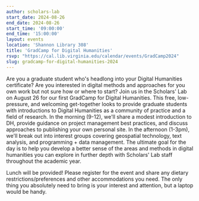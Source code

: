 ```yaml
---
author: scholars-lab
start_date: 2024-08-26
end_date: 2024-08-26
start_time: '09:00:00'
end_time: '15:00:00'
layout: events
location: 'Shannon Library 308'
title: 'GradCamp for Digital Humanities'
rsvp: "https://cal.lib.virginia.edu/calendar/events/GradCamp2024"
slug: gradcamp-for-digital-humanities-2024
---
```


Are you a graduate student who's headlong into your Digital Humanities
certificate? Are you interested in digital methods and approaches for you own
work but not sure how or where to start? Join us in the Scholars' Lab on August
26 for our first GradCamp for Digital Humanities. This free, low-pressure, and welcoming get-together looks
to provide graduate students with introductions to Digital Humanities as a
community of practice and a field of research. In the morning (9-12), we'll share a
modest introduction to DH, provide guidance on project management best
practices, and discuss approaches to publishing your own personal site. In the
afternoon (1-3pm), we'll break out into interest groups covering geospatial technology,
text analysis, and programming + data management. The ultimate goal for the day
is to help you develop a better sense of the areas and methods in digital
humanities you can explore in further depth with Scholars' Lab staff throughout the
academic year.

Lunch will be provided! Please register for the event and share any dietary
restrictions/preferences and other accommodations you need. The only thing you
absolutely need to bring is your interest and attention, but a laptop would be
handy.